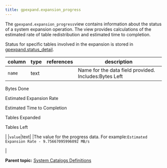 ```yaml
---
title: gpexpand.expansion_progress 
---
```


The `gpexpand.expansion_progress`view contains information about the status of a system expansion operation. The view provides calculations of the estimated rate of table redistribution and estimated time to completion.

Status for specific tables involved in the expansion is stored in [gpexpand.status\_detail](gp_expansion_tables.html).

|column|type|references|description|
|------|----|----------|-----------|
|`name`|text| |Name for the data field provided. Includes:Bytes Left

Bytes Done

Estimated Expansion Rate

Estimated Time to Completion

Tables Expanded

Tables Left

|
|`value`|text| |The value for the progress data. For example:`Estimated Expansion Rate - 9.75667095996092 MB/s`

|

**Parent topic:** [System Catalogs Definitions](../system_catalogs/catalog_ref-html.html)

